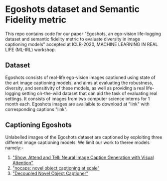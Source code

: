 Egoshots dataset and Semantic Fidelity metric
=====
This repo contains code for our paper "Egoshots, an ego-vision life-logging dataset and semantic fidelity metric to evaluate diversity in image captioning models" accepted at ICLR-2020, MACHINE LEARNING IN REAL LIFE (ML-IRL) workshop.
## Dataset
Egoshots consists of real-life ego-vision images captioned using state of the art image captioning models, and aims at evaluating the robustness, diversity, and sensitivity of these models, as well as providing a real life-logging setting on-the-wild dataset that can aid the task of evaluating real settings. It consists of images from two computer science interns
for 1 month each. Egoshots images are availaible to download at "link" with corresponding captions "link".
## Captioning Egoshots
Unlabelled images of the Egoshots dataset are captioned by exploiting three different image captioning models. We limit our work to theree models namely:- 
1. ["Show, Attend and Tell: Neural Image Caption Generation with Visual Attention"](https://arxiv.org/pdf/1502.03044.pdf)
2. ["nocaps: novel object captioning at scale"](https://arxiv.org/pdf/1812.08658.pdf)
3. ["Decoupled Novel Object Captioner"](https://arxiv.org/pdf/1804.03803.pdf)
